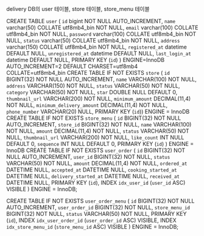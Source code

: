 delivery DB의 user 테이블, store 테이블, store_menu 테이블

CREATE TABLE `user` (
  `id` bigint NOT NULL AUTO_INCREMENT,
  `name` varchar(50) COLLATE utf8mb4_bin NOT NULL,
  `email` varchar(100) COLLATE utf8mb4_bin NOT NULL,
  `password` varchar(100) COLLATE utf8mb4_bin NOT NULL,
  `status` varchar(50) COLLATE utf8mb4_bin NOT NULL,
  `address` varchar(150) COLLATE utf8mb4_bin NOT NULL,
  `registered_at` datetime DEFAULT NULL,
  `unregistered_at` datetime DEFAULT NULL,
  `last_login_at` datetime DEFAULT NULL,
  PRIMARY KEY (`id`)
) ENGINE=InnoDB AUTO_INCREMENT=2 DEFAULT CHARSET=utf8mb4 COLLATE=utf8mb4_bin
CREATE TABLE IF NOT EXISTS `store` (
  `id` BIGINT(32) NOT NULL AUTO_INCREMENT,
  `name` VARCHAR(100) NOT NULL,
  `address` VARCHAR(150) NOT NULL,
  `status` VARCHAR(50) NOT NULL,
  `category` VARCHAR(50) NOT NULL,
  `star` DOUBLE NULL DEFAULT 0,
  `thumbnail_url` VARCHAR(200) NOT NULL,
  `minimum_amount` DECIMAL(11,4) NOT NULL,
  `minimum_delivery_amount` DECIMAL(11,4) NOT NULL,
  `phone_number` VARCHAR(20) NULL,
  PRIMARY KEY (`id`))
ENGINE = InnoDB
CREATE TABLE IF NOT EXISTS `store_menu` (
  `id` BIGINT(32) NOT NULL AUTO_INCREMENT,
  `store_id` BIGINT(32) NOT NULL,
  `name` VARCHAR(100) NOT NULL,
  `amount` DECIMAL(11,4) NOT NULL,
  `status` VARCHAR(50) NOT NULL,
  `thumbnail_url` VARCHAR(200) NOT NULL,
  `like_count` INT NULL DEFAULT 0,
  `sequence` INT NULL DEFAULT 0,
  PRIMARY KEY (`id`)
)
ENGINE = InnoDB
CREATE TABLE IF NOT EXISTS `user_order` (
  `id` BIGINT(32) NOT NULL AUTO_INCREMENT,
  `user_id` BIGINT(32) NOT NULL,
  `status` VARCHAR(50) NOT NULL,
  `amount` DECIMAL(11,4) NOT NULL,
  `ordered_at` DATETIME NULL,
  `accepted_at` DATETIME NULL,
  `cooking_started_at` DATETIME NULL,
  `delivery_started_at` DATETIME NULL,
  `received_at` DATETIME NULL,
  PRIMARY KEY (`id`),
  INDEX `idx_user_id` (`user_id` ASC) VISIBLE
  )
ENGINE = InnoDB;

CREATE TABLE IF NOT EXISTS `user_order_menu` (
  `id` BIGINT(32) NOT NULL AUTO_INCREMENT,
  `user_order_id` BIGINT(32) NOT NULL,
  `store_menu_id` BIGINT(32) NOT NULL,
  `status` VARCHAR(50) NOT NULL,
  PRIMARY KEY (`id`),
  INDEX `idx_user_order_id` (`user_order_id` ASC) VISIBLE,
  INDEX `idx_store_menu_id` (`store_menu_id` ASC) VISIBLE
  )
ENGINE = InnoDB;
